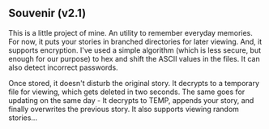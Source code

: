 ## Souvenir (v2.1)

This is a little project of mine. An utility to remember everyday memories. For now, it puts your stories in branched directories for later viewing. And, it supports encryption. I've used a simple algorithm (which is less secure, but enough for our purpose) to hex and shift the ASCII values in the files. It can also detect incorrect passwords.

Once stored, it doesn't disturb the original story. It decrypts to a temporary file for viewing, which gets deleted in two seconds. The same goes for updating on the same day - It decrypts to TEMP, appends your story, and finally overwrites the previous story. It also supports viewing random stories...
